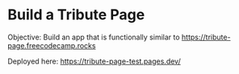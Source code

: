 # Build a Tribute Page

Objective: Build an app that is functionally similar to https://tribute-page.freecodecamp.rocks

Deployed here: https://tribute-page-test.pages.dev/
